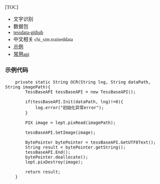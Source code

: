 <font face="Simsun" size=3>

[TOC]

- 文字识别
- 数据包
- [tessdata-github](https://github.com/tesseract-ocr/tessdata)
- 中文相关 chi_sim.traineddata
- [示例](https://vimsky.com/examples/detail/java-method-com.googlecode.tesseract.android.TessBaseAPI.setVariable.html)
- [常用api](https://blog.csdn.net/u010307127/article/details/122738387)

### 示例代码

~~~
    private static String OCR(String lng, String dataPath, String imagePath){
        TessBaseAPI tessBaseAPI = new TessBaseAPI();

        if(tessBaseAPI.Init(dataPath, lng)!=0){
            log.error("初始化异常error");
        }

        PIX image = lept.pixRead(imagePath);

        tessBaseAPI.SetImage(image);

        BytePointer bytePointer = tessBaseAPI.GetUTF8Text();
        String result = bytePointer.getString();
        tessBaseAPI.End();
        bytePointer.deallocate();
        lept.pixDestroy(image);

        return result;
    }
~~~

### 

</font>